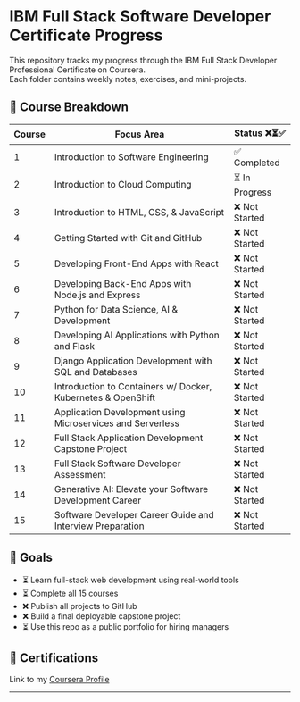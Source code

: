 # IBM Full Stack Software Developer Certificate Progress

This repository tracks my progress through the IBM Full Stack Developer Professional Certificate on Coursera.  
Each folder contains weekly notes, exercises, and mini-projects.

## 📅 Course Breakdown

| Course | Focus Area | Status ❌⏳✅ |
|--------|------------|----------------|
| 1  | Introduction to Software Engineering                            | ✅ Completed   |
| 2  | Introduction to Cloud Computing                                 | ⏳ In Progress |
| 3  | Introduction to HTML, CSS, & JavaScript                         | ❌ Not Started |
| 4  | Getting Started with Git and GitHub                             | ❌ Not Started |
| 5  | Developing Front-End Apps with React                            | ❌ Not Started |
| 6  | Developing Back-End Apps with Node.js and Express               | ❌ Not Started |
| 7  | Python for Data Science, AI & Development                       | ❌ Not Started |
| 8  | Developing AI Applications with Python and Flask                | ❌ Not Started |
| 9  | Django Application Development with SQL and Databases           | ❌ Not Started |
| 10 | Introduction to Containers w/ Docker, Kubernetes & OpenShift    | ❌ Not Started |
| 11 | Application Development using Microservices and Serverless      | ❌ Not Started |
| 12 | Full Stack Application Development Capstone Project             | ❌ Not Started |
| 13 | Full Stack Software Developer Assessment                        | ❌ Not Started |
| 14 | Generative AI: Elevate your Software Development Career         | ❌ Not Started |
| 15 | Software Developer Career Guide and Interview Preparation       | ❌ Not Started |

## 📌 Goals
- ⏳ Learn full-stack web development using real-world tools  
- ⏳ Complete all 15 courses  
- ❌ Publish all projects to GitHub  
- ❌ Build a final deployable capstone project  
- ⏳ Use this repo as a public portfolio for hiring managers  

## 🔗 Certifications
Link to my [Coursera Profile](https://www.coursera.org/user/2807d9e49b1b3ab5992dce6d63103f0e)

---
